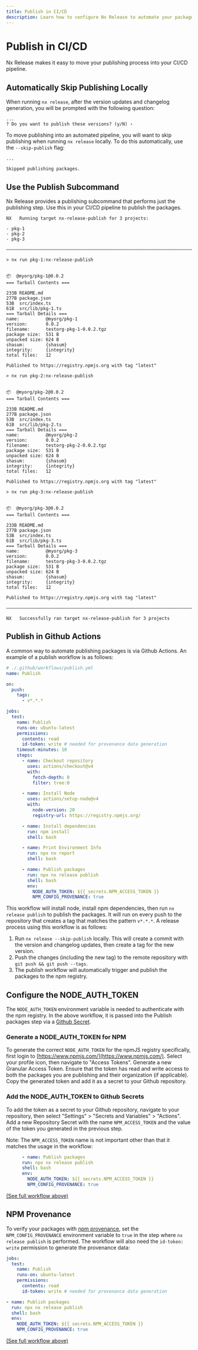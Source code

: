 ```yaml
---
title: Publish in CI/CD
description: Learn how to configure Nx Release to automate your package publishing process in CI/CD pipelines, including authentication, environment setup, and workflow examples.
---
```


# Publish in CI/CD

Nx Release makes it easy to move your publishing process into your CI/CD pipeline.

## Automatically Skip Publishing Locally

When running `nx release`, after the version updates and changelog generation, you will be prompted with the following question:

```{% command="nx release" %}
...
? Do you want to publish these versions? (y/N) ›
```

To move publishing into an automated pipeline, you will want to skip publishing when running `nx release` locally. To do this automatically, use the `--skip-publish` flag:

```{% command="nx release --skip-publish" %}
...

Skipped publishing packages.
```

## Use the Publish Subcommand

Nx Release provides a publishing subcommand that performs just the publishing step. Use this in your CI/CD pipeline to publish the packages.

```{% command="nx release publish" %}
NX   Running target nx-release-publish for 3 projects:

- pkg-1
- pkg-2
- pkg-3

—————————————————————————————————————————————————————————————————————————————————————————————————————————————————————————

> nx run pkg-1:nx-release-publish


📦  @myorg/pkg-1@0.0.2
=== Tarball Contents ===

233B README.md
277B package.json
53B  src/index.ts
61B  src/lib/pkg-1.ts
=== Tarball Details ===
name:          @myorg/pkg-1
version:       0.0.2
filename:      testorg-pkg-1-0.0.2.tgz
package size:  531 B
unpacked size: 624 B
shasum:        {shasum}
integrity:     {integrity}
total files:   12

Published to https://registry.npmjs.org with tag "latest"

> nx run pkg-2:nx-release-publish


📦  @myorg/pkg-2@0.0.2
=== Tarball Contents ===

233B README.md
277B package.json
53B  src/index.ts
61B  src/lib/pkg-2.ts
=== Tarball Details ===
name:          @myorg/pkg-2
version:       0.0.2
filename:      testorg-pkg-2-0.0.2.tgz
package size:  531 B
unpacked size: 624 B
shasum:        {shasum}
integrity:     {integrity}
total files:   12

Published to https://registry.npmjs.org with tag "latest"

> nx run pkg-3:nx-release-publish


📦  @myorg/pkg-3@0.0.2
=== Tarball Contents ===

233B README.md
277B package.json
53B  src/index.ts
61B  src/lib/pkg-3.ts
=== Tarball Details ===
name:          @myorg/pkg-3
version:       0.0.2
filename:      testorg-pkg-3-0.0.2.tgz
package size:  531 B
unpacked size: 624 B
shasum:        {shasum}
integrity:     {integrity}
total files:   12

Published to https://registry.npmjs.org with tag "latest"

—————————————————————————————————————————————————————————————————————————————————————————————————————————————————————————

NX   Successfully ran target nx-release-publish for 3 projects
```

## Publish in Github Actions

A common way to automate publishing packages is via Github Actions. An example of a publish workflow is as follows:

```yaml
# ./.github/workflows/publish.yml
name: Publish

on:
  push:
    tags:
      - v*.*.*

jobs:
  test:
    name: Publish
    runs-on: ubuntu-latest
    permissions:
      contents: read
      id-token: write # needed for provenance data generation
    timeout-minutes: 10
    steps:
      - name: Checkout repository
        uses: actions/checkout@v4
        with:
          fetch-depth: 0
          filter: tree:0

      - name: Install Node
        uses: actions/setup-node@v4
        with:
          node-version: 20
          registry-url: https://registry.npmjs.org/

      - name: Install dependencies
        run: npm install
        shell: bash

      - name: Print Environment Info
        run: npx nx report
        shell: bash

      - name: Publish packages
        run: npx nx release publish
        shell: bash
        env:
          NODE_AUTH_TOKEN: ${{ secrets.NPM_ACCESS_TOKEN }}
          NPM_CONFIG_PROVENANCE: true
```

This workflow will install node, install npm dependencies, then run `nx release publish` to publish the packages. It will run on every push to the repository that creates a tag that matches the pattern `v*.*.*`. A release process using this workflow is as follows:

1. Run `nx release --skip-publish` locally. This will create a commit with the version and changelog updates, then create a tag for the new version.
2. Push the changes (including the new tag) to the remote repository with `git push && git push --tags`.
3. The publish workflow will automatically trigger and publish the packages to the npm registry.

## Configure the NODE_AUTH_TOKEN

The `NODE_AUTH_TOKEN` environment variable is needed to authenticate with the npm registry. In the above workflow, it is passed into the Publish packages step via a [Github Secret](https://docs.github.com/en/actions/reference/encrypted-secrets).

### Generate a NODE_AUTH_TOKEN for NPM

To generate the correct `NODE_AUTH_TOKEN` for the npmJS registry specifically, first login to [https://www.npmjs.com/](https://www.npmjs.com/). Select your profile icon, then navigate to "Access Tokens". Generate a new Granular Access Token. Ensure that the token has read and write access to both the packages you are publishing and their organization (if applicable). Copy the generated token and add it as a secret to your Github repository.

### Add the NODE_AUTH_TOKEN to Github Secrets

To add the token as a secret to your Github repository, navigate to your repository, then select "Settings" > "Secrets and Variables" > "Actions". Add a new Repository Secret with the name `NPM_ACCESS_TOKEN` and the value of the token you generated in the previous step.

Note: The `NPM_ACCESS_TOKEN` name is not important other than that it matches the usage in the workflow:

```yaml
      - name: Publish packages
      run: npx nx release publish
      shell: bash
      env:
        NODE_AUTH_TOKEN: ${{ secrets.NPM_ACCESS_TOKEN }}
        NPM_CONFIG_PROVENANCE: true
```

[(See full workflow above)](#publish-in-github-actions)

## NPM Provenance

To verify your packages with [npm provenance](https://docs.npmjs.com/generating-provenance-statements), set the `NPM_CONFIG_PROVENANCE` environment variable to `true` in the step where `nx release publish` is performed. The workflow will also need the `id-token: write` permission to generate the provenance data:

```yaml
jobs:
  test:
    name: Publish
    runs-on: ubuntu-latest
    permissions:
      contents: read
      id-token: write # needed for provenance data generation
```

```yaml
- name: Publish packages
  run: npx nx release publish
  shell: bash
  env:
    NODE_AUTH_TOKEN: ${{ secrets.NPM_ACCESS_TOKEN }}
    NPM_CONFIG_PROVENANCE: true
```

[(See full workflow above)](#publish-in-github-actions)
